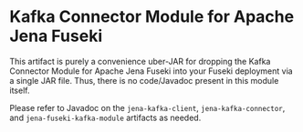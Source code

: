 # Kafka Connector Module for Apache Jena Fuseki

This artifact is purely a convenience uber-JAR for dropping the Kafka Connector Module for Apache Jena Fuseki into your
Fuseki deployment via a single JAR file.  Thus, there is no code/Javadoc present in this module itself.

Please refer to Javadoc on the `jena-kafka-client`, `jena-kafka-connector`, and `jena-fuseki-kafka-module` artifacts 
as needed.